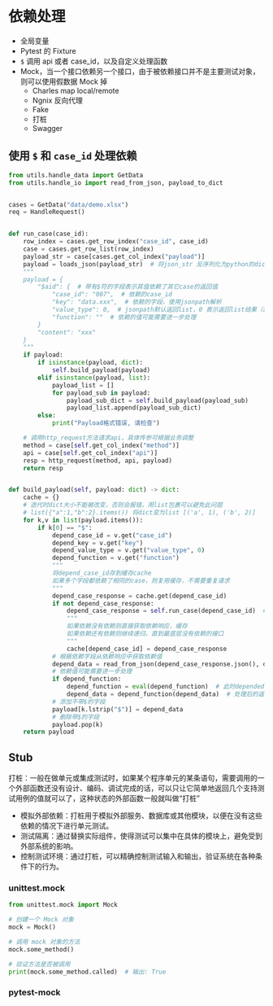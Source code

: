 # 依赖处理

- 全局变量
- Pytest 的 Fixture
- `$` 调用 api 或者 case_id，以及自定义处理函数
- Mock，当一个接口依赖另一个接口，由于被依赖接口并不是主要测试对象，则可以使用假数据 Mock 掉
    - Charles map local/remote
    - Ngnix 反向代理
    - Fake
    - 打桩
    - Swagger

## 使用 `$` 和 `case_id` 处理依赖

```python
from utils.handle_data import GetData
from utils.handle_io import read_from_json, payload_to_dict


cases = GetData("data/demo.xlsx")
req = HandleRequest()


def run_case(case_id):
    row_index = cases.get_row_index("case_id", case_id)
    case = cases.get_row_list(row_index)
    payload_str = case[cases.get_col_index("payload")]
    payload = loads_json(payload_str)  # 将json_str 反序列化为python的dict或list
    """
    payload = {
        "$aid": {  # 带有$符的字段表示其值依赖了其它case的返回值
            "case_id": "007",  # 依赖的case_id
            "key": "data.xxx",  # 依赖的字段，使用jsonpath解析
            "value_type": 0,  # jsonpath默认返回list，0 表示返回list结果（默认），1 取list[0]
            "function": ""  # 依赖的值可能需要进一步处理
        }
        "content": "xxx"
    }
    """
    if payload:
        if isinstance(payload, dict):
            self.build_payload(payload)
        elif isinstance(payload, list):
            payload_list = []
            for payload_sub in payload:
                payload_sub_dict = self.build_payload(payload_sub)
                payload_list.append(payload_sub_dict)
        else:
            print("Payload格式错误, 请检查")

    # 调用http_request方法请求api，具体传参可根据业务调整
    method = case[self.get_col_index("method")]
    api = case[self.get_col_index("api")]
    resp = http_request(method, api, payload)
    return resp


def build_payload(self, payload: dict) -> dict:
    cache = {}
    # 迭代时dict大小不能被改变，否则会报错，用list包裹可以避免此问题
    # list({"a":1,"b":2}.items()) 将dict变为list [('a', 1), ('b', 2)]
    for k,v in list(payload.items()):
        if k[0] == "$":
            depend_case_id = v.get("case_id")
            depend_key = v.get("key")
            depend_value_type = v.get("value_type", 0)
            depend_function = v.get("function")
            """
            将depend_case_id存到缓存cache
            如果多个字段都依赖了相同的case，则复用缓存，不需要重复请求
            """
            depend_case_response = cache.get(depend_case_id)
            if not depend_case_response:
                depend_case_response = self.run_case(depend_case_id)  # 递归
                """
                如果依赖没有依赖则直接获取依赖响应，缓存
                如果依赖还有依赖则继续递归，直到最底层没有依赖的接口
                """
                cache[depend_case_id] = depend_case_response  
            # 根据依赖字段从依赖响应中获取依赖值
            depend_data = read_from_json(depend_case_response.json(), depend_key, depend_value_type)
            # 依赖值可能需要进一步处理
            if depend_function:
                depend_function = eval(depend_function)  # 此时depended_function的值还是一个str，需要先还原成函数
                depend_data = depend_function(depend_data)  # 处理后的返回覆盖未处理的
            # 添加不带$的字段
            payload[k.lstrip("$")] = depend_data
            # 删除带$的字段
            payload.pop(k)
    return payload
```

## Stub

打桩：一般在做单元或集成测试时，如果某个程序单元的某条语句，需要调用的一个外部函数还没有设计、编码、调试完成的话，可以只让它简单地返回几个支持测试用例的值就可以了，这种状态的外部函数一般就叫做“打桩”

- 模拟外部依赖：打桩用于模拟外部服务、数据库或其他模块，以便在没有这些依赖的情况下进行单元测试。
- 测试隔离：通过替换实际组件，使得测试可以集中在具体的模块上，避免受到外部系统的影响。
- 控制测试环境：通过打桩，可以精确控制测试输入和输出，验证系统在各种条件下的行为。

### unittest.mock

```python
from unittest.mock import Mock

# 创建一个 Mock 对象
mock = Mock()

# 调用 mock 对象的方法
mock.some_method()

# 验证方法是否被调用
print(mock.some_method.called)  # 输出: True
```

### pytest-mock

